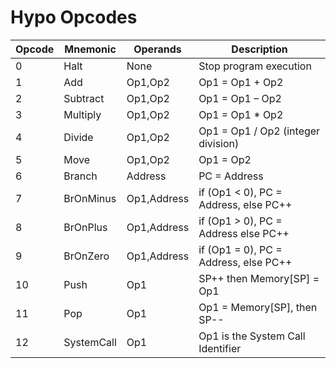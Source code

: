 # Hypo Opcodes

| Opcode	| Mnemonic	 | Operands	      | Description                             |
|---------|------------|----------------|-----------------------------------------|
| 0		    | Halt		   | None		        | Stop program execution                  |
| 1		    |	Add		     | Op1,Op2	      | Op1 = Op1 + Op2                         |
| 2		    |	Subtract	 | Op1,Op2	      |	Op1 = Op1 – Op2                         |
| 3		    | Multiply	 | Op1,Op2	      |	Op1 = Op1 * Op2                         |
| 4		    |	Divide		 | Op1,Op2	      |	Op1 = Op1 / Op2  (integer division)     |
| 5		    |	Move		   | Op1,Op2	      |	Op1 = Op2                               |
| 6		    |	Branch	 	 | Address	      |	PC = Address                            |
| 7		    |	BrOnMinus	 | Op1,Address	  |	if (Op1 < 0), PC = Address, else PC++   |
| 8		    |	BrOnPlus	 | Op1,Address	  |	if (Op1 > 0), PC = Address else PC++    |
| 9		    |	BrOnZero	 | Op1,Address	  |	if (Op1 = 0), PC = Address, else PC++   |
| 10		  |	Push		   | Op1	          |	SP++ then Memory[SP] = Op1              |
| 11		  |	Pop		     | Op1	          |	Op1 = Memory[SP], then SP--             |
| 12		  |	SystemCall | Op1	          |	Op1 is the System Call Identifier       |
